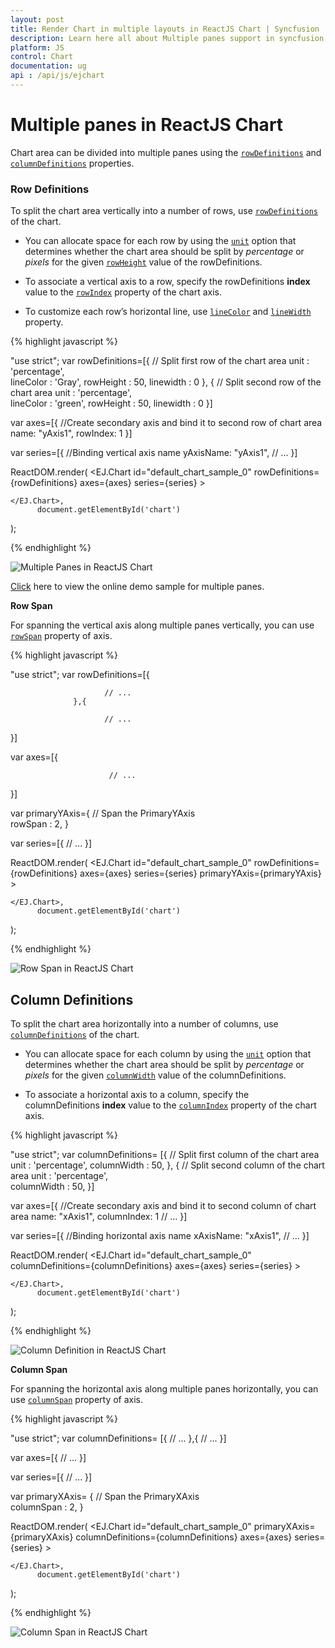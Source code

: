 ```yaml
---
layout: post
title: Render Chart in multiple layouts in ReactJS Chart | Syncfusion
description: Learn here all about Multiple panes support in syncfusion ReactJS Chart control,its element and more.                   
platform: JS
control: Chart
documentation: ug
api : /api/js/ejchart
---
```


# Multiple panes in ReactJS Chart

Chart area can be divided into multiple panes using the [`rowDefinitions`](../api/ejchart.html#members:rowdefinitions) and [`columnDefinitions`](../api/ejchart.html#members:rowdefinitions) properties.

### Row Definitions

To split the chart area vertically into a number of rows, use [`rowDefinitions`](../api/ejchart.html#members:rowdefinitions) of the chart. 

* You can allocate space for each row by using the [`unit`](../api/ejchart.html#members:rowdefinitions-unit) option that determines whether the chart area should be split by *percentage* or *pixels* for the given [`rowHeight`](../api/ejchart.html#members:rowdefinitions-rowheight) value of the rowDefinitions.
 
* To associate a vertical axis to a row, specify the rowDefinitions **index** value to the [`rowIndex`](../api/ejchart.html#members:primaryyaxis-rowindex) property of the chart axis.

* To customize each row’s horizontal line, use [`lineColor`](../api/ejchart.html#members:rowdefinitions-linecolor) and [`lineWidth`](../api/ejchart.html#members:rowdefinitions-linewidth) property.


{% highlight javascript %}

"use strict";
var rowDefinitions=[{
            //  Split first row of the chart area
            unit : 'percentage',                 
            lineColor : 'Gray',
            rowHeight : 50,
            linewidth : 0
            }, {
            //  Split second row of the chart area
            unit : 'percentage',                 
            lineColor : 'green',
            rowHeight : 50,
            linewidth : 0
}]

var axes=[{
            //Create secondary axis and bind it to second row of chart area
            name: "yAxis1",
            rowIndex: 1
}]

var series=[{
            //Binding vertical axis name
            yAxisName: "yAxis1",
            // ...
}]

ReactDOM.render(
    <EJ.Chart id="default_chart_sample_0"
	rowDefinitions={rowDefinitions}
	axes={axes}
	series={series}
    >        
            
    </EJ.Chart>,
		  document.getElementById('chart')
);


{% endhighlight %}

![Multiple Panes in ReactJS Chart](Multiple-Panes_images/Multiple-Panes_img1.png)


[Click](http://js.syncfusion.com/demos/web/#!/azure/chart/chartaxes/multipleaxes) here to view the online demo sample for multiple panes.


**Row Span**

For spanning the vertical axis along multiple panes vertically, you can use [`rowSpan`](../api/ejchart.html#members:primaryyaxis-rowspan) property of axis. 

{% highlight javascript %}

"use strict";
var rowDefinitions=[{

                         // ...
                  },{

                         // ...
}]

var axes=[{

                          // ...
}]
		
var primaryYAxis={
                    //  Span the PrimaryYAxis                    
                    rowSpan : 2,
}

var series=[{
		// ...
}]

ReactDOM.render(
    <EJ.Chart id="default_chart_sample_0"
	rowDefinitions={rowDefinitions}
	axes={axes}
	series={series}
    primaryYAxis={primaryYAxis}
    >        
            
    </EJ.Chart>,
		  document.getElementById('chart')
);


{% endhighlight %}

![Row Span in ReactJS Chart](Multiple-Panes_images/Multiple-Panes_img2.png)

## Column Definitions

To split the chart area horizontally into a number of columns, use [`columnDefinitions`](../api/ejchart.html#members:columndefinitions) of the chart.

* You can allocate space for each column by using the [`unit`](../api/ejchart.html#members:columndefinitions-unit) option that determines whether the chart area should be split by *percentage* or *pixels* for the given [`columnWidth`](../api/ejchart.html#members:columndefinitions-columnwidth) value of the columnDefinitions.
 
* To associate a horizontal axis to a column, specify the columnDefinitions **index** value to the [`columnIndex`](../api/ejchart.html#members:primaryxaxis-columnindex) property of the chart axis.
 
{% highlight javascript %}

"use strict";
var columnDefinitions= [{
                //  Split first column of the chart area
                    unit : 'percentage', 
                    columnWidth : 50,
                }, {
                    //  Split second column of the chart area
                    unit : 'percentage',                 
                    columnWidth : 50,
                }]		

var axes=[{
			//Create secondary axis and bind it to second column of chart area 
            name: "xAxis1",
            columnIndex: 1
            // ...
        }]
		
var series=[{
            //Binding horizontal axis name
            xAxisName: "xAxis1",
            // ...
}]

ReactDOM.render(
    <EJ.Chart id="default_chart_sample_0"
	columnDefinitions={columnDefinitions}
	axes={axes}
	series={series}
    >        
            
    </EJ.Chart>,
		  document.getElementById('chart')
);


{% endhighlight %}

![Column Definition in ReactJS Chart](Multiple-Panes_images/Multiple-Panes_img3.png)


**Column Span**

For spanning the horizontal axis along multiple panes horizontally, you can use [`columnSpan`](../api/ejchart.html#members:primaryxaxis-columnspan) property of axis. 

{% highlight javascript %}

"use strict";
var columnDefinitions= [{
                      // ...
                  },{
                      // ...
}]	

var axes=[{
              // ...
         }]
		
var series=[{
              // ...
           }]
		   
var primaryXAxis= {
              //  Span the PrimaryXAxis                    
              columnSpan : 2,
}

ReactDOM.render(
    <EJ.Chart id="default_chart_sample_0"
    primaryXAxis={primaryXAxis}
	columnDefinitions={columnDefinitions}
	axes={axes}
	series={series}
    >        
            
    </EJ.Chart>,
		  document.getElementById('chart')
);


{% endhighlight %}

![Column Span in ReactJS Chart](Multiple-Panes_images/Multiple-Panes_img4.png)
